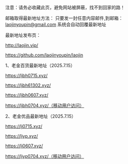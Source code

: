 注意：请务必收藏此页，避免网站被屏蔽，找不到回家的路！

邮箱取得最新地址方法：
只要发一封任意内容邮件,到邮箱：laojinyoupin@gmail.com 系统会自动回覆最新地址

最新地址发布页：

http://laojin.vip/

https://github.com/laojinyoupin/laojin

1、老金百货最新地址（2025.7.15）

https://ljbh0715.xyz/

https://ljbh61302.xyz/

https://ljbh0607.xyz/

https://ljbh0704.xyz/（移动用户访问）


2、老金优品最新地址（2025.7.15）

https://lj0715.xyz/

https://ljyp.xyz/

https://lj0607.xyz/

https://ljyp0704.xyz/（移动用户访问）




